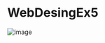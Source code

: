# WebDesingEx5

![image](https://github.com/user-attachments/assets/3634fc36-f790-42b2-9503-6f5b6f268d99)
